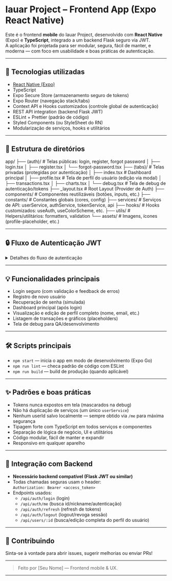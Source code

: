 # Iauar Project – Frontend App (Expo React Native)

Este é o frontend **mobile** do Iauar Project, desenvolvido com **React Native** (Expo) e **TypeScript**, integrado a um backend Flask seguro via JWT.  
A aplicação foi projetada para ser modular, segura, fácil de manter, e moderna — com foco em usabilidade e boas práticas de autenticação.

---

## 🚀 Tecnologias utilizadas

- [React Native (Expo)](https://reactnative.dev/)
- TypeScript
- Expo Secure Store (armazenamento seguro de tokens)
- Expo Router (navegação stack/tabs)
- Context API e Hooks customizados (controle global de autenticação)
- REST API integration (backend Flask JWT)
- ESLint + Prettier (padrão de código)
- Styled Components (ou StyleSheet do RN)
- Modularização de serviços, hooks e utilitários

---

## 📁 Estrutura de diretórios

app/
├── (auth)/ # Telas públicas: login, register, forgot password
│ ├── login.tsx
│ ├── register.tsx
│ └── forgot-password.tsx
├── (tabs)/ # Telas privadas (protegidas por autenticação)
│ ├── index.tsx # Dashboard principal
│ ├── profile.tsx # Tela de perfil do usuário (edição via modal)
│ ├── transactions.tsx
│ ├── charts.tsx
│ └── debug.tsx # Tela de debug de autenticação/tokens
├── _layout.tsx # Root Layout (Provider de Auth)
├── components/ # Componentes reutilizáveis (botões, inputs, etc.)
├── constants/ # Constantes globais (cores, config)
├── services/ # Serviços de API: userService, authService, tokenService, api
├── hooks/ # Hooks customizados: useAuth, useColorScheme, etc.
├── utils/ # Helpers/utilitários: formatters, validation
└── assets/ # Imagens, ícones (profile-placeholder, etc.)

---

## 🔒 Fluxo de Autenticação JWT

<details>
  <summary>Detalhes do fluxo de autenticação</summary>

  - Contexto global de autenticação com React Context + Hooks
  - Tokens armazenados de forma segura (Expo Secure Store)
  - Login, logout, e refresh automáticos (com controle de sessão)
  - Proteção total das rotas (telas em `(tabs)` só acessíveis autenticado)
  - Busca de id do usuário via `/api/auth/me` (sempre autenticado)
  - Consulta e edição de dados completos via `/api/users/:id` (com token)
  - Edição de perfil feita via PATCH `/api/users/:id`, seguindo boas práticas REST
  - Headers `Authorization: Bearer <access_token>` em todas requisições protegidas
  - Tela de debug mostra tokens (mascarados), expiração, perfil, simulação de login/logout, e limpeza de credenciais
  - UI moderna, responsiva e acessível (placeholders, feedback visual, modais, etc.)
</details>

---

## 💡 Funcionalidades principais

- Login seguro (com validação e feedback de erros)
- Registro de novo usuário
- Recuperação de senha (simulada)
- Dashboard principal (após login)
- Visualização e edição de perfil completo (nome, email, etc.)
- Listagem de transações e gráficos (placeholders)
- Tela de debug para QA/desenvolvimento

---

## 🛠️ Scripts principais

- `npm start` — inicia o app em modo de desenvolvimento (Expo Go)
- `npm run lint` — checa padrão de código com ESLint
- `npm run build` — build de produção (quando aplicável)

---

## ✨ Padrões e boas práticas

- Tokens nunca expostos em tela (mascarados na debug)
- Não há duplicação de serviços (um único `userService`)
- Nenhum userId salvo localmente — sempre obtido via `/me` para máxima segurança
- Tipagem forte com TypeScript em todos serviços e componentes
- Separação de lógica de negócio, UI e utilitários
- Código modular, fácil de manter e expandir
- Responsivo em qualquer aparelho

---

## 🔗 Integração com Backend

- **Necessário backend compatível (Flask JWT ou similar)**
- Todas chamadas seguras usam o header:  
  `Authorization: Bearer <access_token>`
- Endpoints usados:
    - `/api/auth/login` (login)
    - `/api/auth/me` (busca id/nickname/autenticação)
    - `/api/auth/refresh` (refresh de tokens)
    - `/api/auth/logout` (logout/revoga sessão)
    - `/api/users/:id` (busca/edição completa do perfil do usuário)

---

## 🤝 Contribuindo

Sinta-se à vontade para abrir issues, sugerir melhorias ou enviar PRs!

---

> Feito por [Seu Nome] — Frontend mobile & UX.

---

